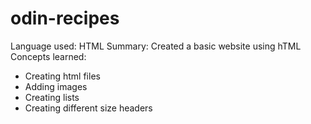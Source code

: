 # odin-recipes
Language used: HTML
Summary: Created a basic website using hTML
Concepts learned:
- Creating html files
- Adding images
- Creating lists
- Creating different size headers

